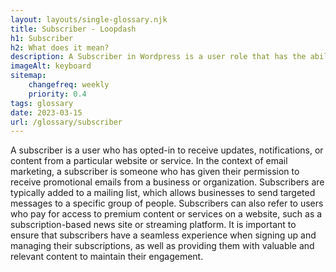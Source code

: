 ```yaml
--- 
layout: layouts/single-glossary.njk
title: Subscriber - Loopdash
h1: Subscriber
h2: What does it mean?
description: A Subscriber in Wordpress is a user role that has the ability to view and comment on posts, but cannot create or edit content.
imageAlt: keyboard
sitemap:
	changefreq: weekly
	priority: 0.4
tags: glossary
date: 2023-03-15
url: /glossary/subscriber
---
```


A subscriber is a user who has opted-in to receive updates, notifications, or content from a particular website or service. In the context of email marketing, a subscriber is someone who has given their permission to receive promotional emails from a business or organization. Subscribers are typically added to a mailing list, which allows businesses to send targeted messages to a specific group of people. Subscribers can also refer to users who pay for access to premium content or services on a website, such as a subscription-based news site or streaming platform. It is important to ensure that subscribers have a seamless experience when signing up and managing their subscriptions, as well as providing them with valuable and relevant content to maintain their engagement.
